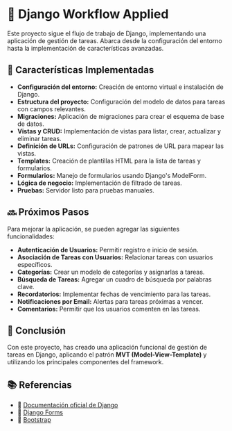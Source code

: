 # 📝 Django Workflow Applied

Este proyecto sigue el flujo de trabajo de Django, implementando una aplicación de gestión de tareas. Abarca desde la configuración del entorno hasta la implementación de características avanzadas.

## 🚀 Características Implementadas

- **Configuración del entorno:** Creación de entorno virtual e instalación de Django.
- **Estructura del proyecto:** Configuración del modelo de datos para tareas con campos relevantes.
- **Migraciones:** Aplicación de migraciones para crear el esquema de base de datos.
- **Vistas y CRUD:** Implementación de vistas para listar, crear, actualizar y eliminar tareas.
- **Definición de URLs:** Configuración de patrones de URL para mapear las vistas.
- **Templates:** Creación de plantillas HTML para la lista de tareas y formularios.
- **Formularios:** Manejo de formularios usando Django's ModelForm.
- **Lógica de negocio:** Implementación de filtrado de tareas.
- **Pruebas:** Servidor listo para pruebas manuales.

## 🔜 Próximos Pasos

Para mejorar la aplicación, se pueden agregar las siguientes funcionalidades:

- **Autenticación de Usuarios:** Permitir registro e inicio de sesión.
- **Asociación de Tareas con Usuarios:** Relacionar tareas con usuarios específicos.
- **Categorías:** Crear un modelo de categorías y asignarlas a tareas.
- **Búsqueda de Tareas:** Agregar un cuadro de búsqueda por palabras clave.
- **Recordatorios:** Implementar fechas de vencimiento para las tareas.
- **Notificaciones por Email:** Alertas para tareas próximas a vencer.
- **Comentarios:** Permitir que los usuarios comenten en las tareas.

## 📌 Conclusión

Con este proyecto, has creado una aplicación funcional de gestión de tareas en Django, aplicando el patrón **MVT (Model-View-Template)** y utilizando los principales componentes del framework.

## 📚 Referencias

- 📘 [Documentación oficial de Django](https://docs.djangoproject.com/)
- 📄 [Django Forms](https://docs.djangoproject.com/en/stable/topics/forms/)
- 🎨 [Bootstrap](https://getbootstrap.com/docs/5.3/)
